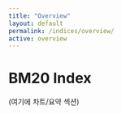 ```yaml
---
title: "Overview"
layout: default
permalink: /indices/overview/
active: overview
---
```



# BM20 Index
(여기에 차트/요약 섹션)
